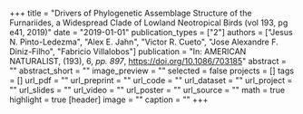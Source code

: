 +++
title = "Drivers of Phylogenetic Assemblage Structure of the Furnariides, a Widespread Clade of Lowland Neotropical Birds (vol 193, pg e41, 2019)"
date = "2019-01-01"
publication_types = ["2"]
authors = ["Jesus N. Pinto-Ledezma", "Alex E. Jahn", "Victor R. Cueto", "Jose Alexandre F. Diniz-Filho", "Fabricio Villalobos"]
publication = "In: AMERICAN NATURALIST, (193), 6, _pp. 897_, https://doi.org/10.1086/703185"
abstract = ""
abstract_short = ""
image_preview = ""
selected = false
projects = []
tags = []
url_pdf = ""
url_preprint = ""
url_code = ""
url_dataset = ""
url_project = ""
url_slides = ""
url_video = ""
url_poster = ""
url_source = ""
math = true
highlight = true
[header]
image = ""
caption = ""
+++
